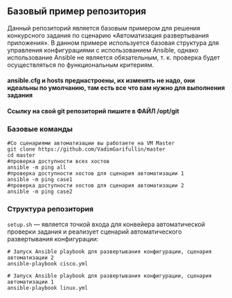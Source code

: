## Базовый пример репозитория

Данный репозиторий является базовым примером для решения конкурсного задания по сценарию «Автоматизация развертывания приложения».
В данном примере используется базовая структура для управления конфигурациями с использованием Ansible, однако использование Ansible не является обязательным, т. к. проверка будет осуществляться по функциональным критериям.
#### ansible.cfg и hosts преднастроены, их изменять не надо, они идеальны по умолчанию, там есть все что вам нужно для выполнения задания
#### Ссылку на свой git репозиторий пишите в ФАЙЛ /opt/git
### Базовые команды
```
#Со сценариями автоматизации вы работаете на VM Master
git clone https://github.com/VadimGarifullin/master
cd master
#проверка доступности всех хостов
ansible -m ping all
#проверка доступности хостов для сценария автоматизации 1
ansible -m ping case1
#проверка доступности хостов для сценария автоматизации 2
ansible -m ping case2

```
### Структура репозитория
`setup.sh` — является точкой входа для конвейера автоматической проверки задания и реализует сценарий автоматического развертывания конфигурации:

```
# Запуск Ansible playbook для развертывания конфигурации, сценария автоматизации 2
ansible-playbook cisco.yml

# Запуск Ansible playbook для развертывания конфигурации, сценария автоматизации 1
ansible-playbook linux.yml
```
